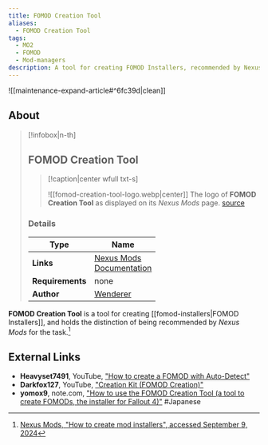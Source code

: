 ```yaml
---
title: FOMOD Creation Tool
aliases:
  - FOMOD Creation Tool
tags:
  - MO2
  - FOMOD
  - Mod-managers
description: A tool for creating FOMOD Installers, recommended by Nexus Mods.
---
```


![[maintenance-expand-article#^6fc39d|clean]]

## About

> [!infobox|n-th]
> 
> ## FOMOD Creation Tool
> 
> > [!caption|center wfull txt-s]
> > 
> > ![[fomod-creation-tool-logo.webp|center]]
> > The logo of **FOMOD Creation Tool** as displayed on its _Nexus Mods_ page.
> > [source](https://staticdelivery.nexusmods.com/mods/1151/images/6821-0-1453893047.jpg)
> 
> ### Details
> 
> | Type | Name |
> | --- | --- |
> | **Links** | [Nexus Mods](https://www.nexusmods.com/fallout4/mods/6821)<br>[Documentation](https://www.nexusmods.com/fallout4/mods/6821?tab=docs) |
> | **Requirements** | none |
> | **Author** | [Wenderer](https://www.nexusmods.com/fallout4/users/10324035) |

**FOMOD Creation Tool** is a tool for creating [[fomod-installers|FOMOD Installers]], and holds the distinction of being recommended by _Nexus Mods_ for the task.[^1]

## External Links

- **Heavyset7491**, YouTube, ["How to create a FOMOD with Auto-Detect"](https://youtu.be/uBKZSpuhQAE?si=t8zLOz-UnpV1PmOb)
- **Darkfox127**, YouTube, ["Creation Kit \(FOMOD Creation\)"](https://www.youtube.com/watch?v=rr79YmimJW0)
- **yomox9**, note.com, ["How to use the FOMOD Creation Tool \(a tool to create FOMODs, the installer for Fallout 4\)"](https://note.com/yomox9/n/n817102e74b1e) #Japanese

[^1]: [Nexus Mods, "How to create mod installers", accessed September 9, 2024](https://wiki.nexusmods.com/index.php/How_to_create_mod_installers)